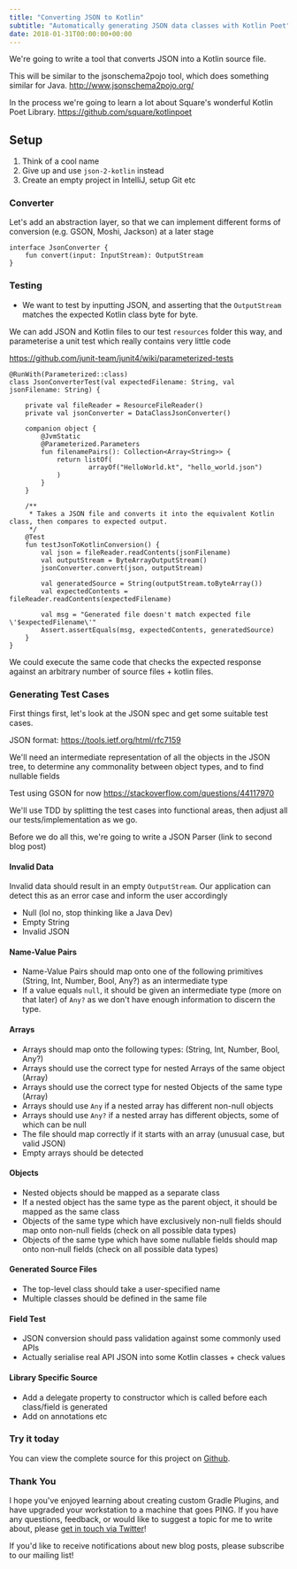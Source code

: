 ```yaml
---
title: "Converting JSON to Kotlin"
subtitle: "Automatically generating JSON data classes with Kotlin Poet"
date: 2018-01-31T00:00:00+00:00
---
```


We're going to write a tool that converts JSON into a Kotlin source file.

This will be similar to the jsonschema2pojo tool, which does something similar for Java.
http://www.jsonschema2pojo.org/


In the process we're going to learn a lot about Square's wonderful Kotlin Poet Library. https://github.com/square/kotlinpoet

<!-- TODO -->


## Setup

1. Think of a cool name
2. Give up and use `json-2-kotlin` instead
3. Create an empty project in IntelliJ, setup Git etc



### Converter

Let's add an abstraction layer, so that we can implement different forms of conversion (e.g. GSON, Moshi, Jackson) at a later stage

<!-- TODO rename? -->
```
interface JsonConverter {
    fun convert(input: InputStream): OutputStream
}
```


### Testing

- We want to test by inputting JSON, and asserting that the `OutputStream` matches the expected Kotlin class byte for byte.

We can add JSON and Kotlin files to our test `resources` folder this way, and parameterise a unit test which really contains very little code

https://github.com/junit-team/junit4/wiki/parameterized-tests

```
@RunWith(Parameterized::class)
class JsonConverterTest(val expectedFilename: String, val jsonFilename: String) {

    private val fileReader = ResourceFileReader()
    private val jsonConverter = DataClassJsonConverter()

    companion object {
        @JvmStatic
        @Parameterized.Parameters
        fun filenamePairs(): Collection<Array<String>> {
            return listOf(
                    arrayOf("HelloWorld.kt", "hello_world.json")
            )
        }
    }

    /**
     * Takes a JSON file and converts it into the equivalent Kotlin class, then compares to expected output.
     */
    @Test
    fun testJsonToKotlinConversion() {
        val json = fileReader.readContents(jsonFilename)
        val outputStream = ByteArrayOutputStream()
        jsonConverter.convert(json, outputStream)

        val generatedSource = String(outputStream.toByteArray())
        val expectedContents = fileReader.readContents(expectedFilename)

        val msg = "Generated file doesn't match expected file \'$expectedFilename\'"
        Assert.assertEquals(msg, expectedContents, generatedSource)
    }
}
```

We could execute the same code that checks the expected response against an arbitrary number of source files + kotlin files.


### Generating Test Cases

First things first, let's look at the JSON spec and get some suitable test cases.

JSON format:
https://tools.ietf.org/html/rfc7159


We'll need an intermediate representation of all the objects in the JSON tree, to determine any commonality between object types, and to find nullable fields

Test using GSON for now
https://stackoverflow.com/questions/44117970



We'll use TDD by splitting the test cases into functional areas, then adjust all our tests/implementation as we go.



Before we do all this, we're going to write a JSON Parser (link to second blog post)



<!-- TODO write a JSON parser?!? -->


#### Invalid Data

Invalid data should result in an empty `OutputStream`. Our application can detect this as an error case and inform the user accordingly

- Null (lol no, stop thinking like a Java Dev)
- Empty String
- Invalid JSON

#### Name-Value Pairs

- Name-Value Pairs should map onto one of the following primitives (String, Int, Number, Bool, Any?) as an intermediate type
- If a value equals `null`, it should be given an intermediate type (more on that later) of `Any?` as we don't have enough information to discern the type.

#### Arrays
- Arrays should map onto the following types: (String, Int, Number, Bool, Any?)
- Arrays should use the correct type for nested Arrays of the same object (Array<T>)
- Arrays should use the correct type for nested Objects of the same type (Array<T>)
- Arrays should use `Any` if a nested array has different non-null objects
- Arrays should use `Any?` if a nested array has different objects, some of which can be null
- The file should map correctly if it starts with an array (unusual case, but valid JSON)
- Empty arrays should be detected

#### Objects
- Nested objects should be mapped as a separate class
- If a nested object has the same type as the parent object, it should be mapped as the same class
- Objects of the same type which have exclusively non-null fields should map onto non-null fields (check on all possible data types)
- Objects of the same type which have some nullable fields should map onto non-null fields (check on all possible data types)

#### Generated Source Files
- The top-level class should take a user-specified name
- Multiple classes should be defined in the same file

#### Field Test
- JSON conversion should pass validation against some commonly used APIs
- Actually serialise real API JSON into some Kotlin classes + check values


#### Library Specific Source

- Add a delegate property to constructor which is called before each class/field is generated
- Add on annotations etc



### Try it today
<!-- TODO -->
You can view the complete source for this project on [Github](https://github.com/fractalwrench/the-machine-that-goes-ping).

### Thank You
I hope you've enjoyed learning about creating custom Gradle Plugins, and have upgraded your workstation to a machine that goes PING. If you have any questions, feedback, or would like to suggest a topic for me to write about, please [get in touch via Twitter](https://twitter.com/fractalwrench)!

If you'd like to receive notifications about new blog posts, please subscribe to our mailing list!
